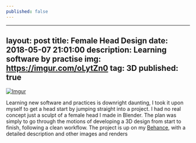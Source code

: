 ```yaml
---
published: false
---
```

---
layout: post
title: Female Head Design
date: 2018-05-07 21:01:00
description: Learning software by practise 
img: https://imgur.com/oLytZn0
tag: 3D
published: true
---
[![Imgur](https://i.imgur.com/oLytZn0.jpg)](https://www.behance.net/gallery/63879267/Project-300318-Get-To-Know)

Learning new software and practices is downright daunting, I took it upon myself to get a head start by jumping straight into a project. I had no real concept just a sculpt of a female head I made in Blender. The plan was simply to go through the motions of developing a 3D design from start to finish, following a clean workflow. The project is up on my [Behance](https://www.behance.net/gallery/63879267/Project-300318-Get-To-Know), with a detailed description and other images and renders